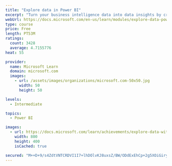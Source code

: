 ```yaml
---
title: "Explore data in Power BI"
excerpt: "Turn your business intelligence data into data insights by creating and configuring Power BI dashboards."
webUrl: https://docs.microsoft.com/en-us/learn/modules/explore-data-power-bi/
type: course
price: Free
length: PT53M
ratings:
  count: 3428
  average: 4.7155776
heat: 55

provider:
  name: Microsoft Learn
  domain: microsoft.com
  images:
    - url: /assets/images/organizations/microsoft.com-50x50.jpg
      width: 50
      height: 50

levels:
  - Intermediate

topics:
  - Power BI

images:
  - url: https://docs.microsoft.com/learn/achievements/explore-data-with-power-bi-desktop-social.png
    width: 800
    height: 400
    isCached: true

secured: "M++D+9/s4ZdtVNTCRDVI1I7+lhDOlvKJ8uxsZ/BW/ODdExEhCp+2g5XOiGiryNXziDVwNPj/bIs//6oOMuobDYZNbGw7nMhs/97b844zATv0HkaO1xGU1LW3IvHLB2jIhre2nwWHBlYXJdwL4v4X2SJEYX0bpc0HnIivyQsPvaMkdZpPX5ZkC5SsBOBC5dfbCn9AWkNu2YoOmQQaWwMY0zdwow718WZUkrMi3pUciOe94QYwwTuwaSKV9PKn2bnv8wsCu9piUCJRtKKw0NHVwiOyZfj9KA9r8q6R3hLiOfCIu2ypRww3SUeGQFm/QaxyyI0p274i2+mhxPaupFTBAaYoqGR1arTaMxZhUgmv3/7j2h95BI9iLgTLs83NSXMzOU7W8yMy4FKqDCd2KSZEA/jcZ1dvKh4vDnMXNdGmbY4=;qxzU+CGTO0+Rt41MF5gKVQ=="
---
```


